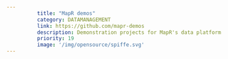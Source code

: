 ```yaml
---
          title: "MapR demos"
          category: DATAMANAGEMENT
          link: https://github.com/mapr-demos
          description: Demonstration projects for MapR's data platform
          priority: 19
          image: '/img/opensource/spiffe.svg'
---
```

          